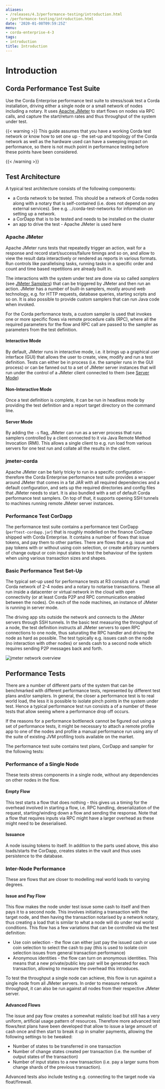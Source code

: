 ```yaml
---
aliases:
- /releases/4.3/performance-testing/introduction.html
- /performance-testing/introduction.html
date: '2020-01-08T09:59:25Z'
menu:
- corda-enterprise-4-3
tags:
- introduction
title: Introduction
---
```



# Introduction


## Corda Performance Test Suite

Use the Corda Enterprise performance test suite to stress/soak test a Corda installation, driving either a single
node or a small network of nodes including a notary.
It uses [Apache JMeter](https://jmeter.apache.org) to start flows on nodes via RPC calls, and
capture the start/return rates and thus throughput of the system under test.


{{< warning >}}
This guide assumes that you have a working Corda test network or
know how to set one up - the set-up and topology of the Corda network as well as the hardware used can have a sweeping
impact on performance, so there is not much point in performance testing before these points have been considered.

{{< /warning >}}



## Test Architecture

A typical test architecture consists of the following components:


* a Corda network to be tested. This should be a network of Corda nodes along with a notary that is self-contained
(i.e. does not depend on any external services). See e.g. ../corda-test-networks for information on
setting up a network.
* a CorDapp that is to be tested and needs to be installed on the cluster
* an app to drive the test - Apache JMeter is used here


### Apache JMeter

Apache JMeter runs tests that repeatedly trigger an action, wait for a response and record start/success/failure
timings and so on, and allow to view the result data interactively or rendered as reports in various formats. Run controls
like parallelising tasks, running tasks in a specific order and count and time based repetitions are already built in.

The interactions with the system under test are done via so called *samplers* (see [JMeter Samplers](jmeter-samplers.md)) that can be
triggered by JMeter and then
run an action. JMeter has a number of built-in samplers, mostly around web technology, e.g. for HTTP requests, database
queries, starting scripts and so on. It is also possible to provide custom samplers that can run Java code when invoked.

For the Corda performance tests, a custom sampler is used that invokes one or more specific flows via remote procedure
calls (RPC), where all the required parameters for the flow and RPC call are passed to the sampler as parameters from
the test definition.


#### Interactive Mode

By default, JMeter runs in interactive mode, i.e. it brings up a graphical user interface (GUI) that allows the user to
create, view, modify and run a test definition. Tests can either be in process (i.e. the sampler runs in the GUI
process) or can be fanned out to a set of JMeter server instances that will run under the control of a JMeter client
connected to them (see [Server Mode](#jmeter-server))


#### Non-Interactive Mode

Once a test definition is complete, it can be run in headless mode by providing the test definition and a report target
directory on the command line.



#### Server Mode

By adding the `-s` flag,  JMeter can run as a server process that runs samplers controlled by a client connected to it
via Java Remote Method Invocation (RMI).
This allows a single client to e.g. run load from various servers for one test run and collate all the results in the
client.


### jmeter-corda

Apache JMeter can be fairly tricky to run in a specific configuration - therefore the Corda Enterprise performance test
suite provides a wrapper around JMeter that comes in a fat JAR with all required dependencies and a default configuration,
and sets up the required directories and config files that JMeter needs to start. It is also bundled with a set of default
Corda performance test samplers. On top of that, it supports opening SSH tunnels to machines running remote JMeter server
instances.


### Performance Test CorDapp

The performance test suite contains a performance test CorDapp (`perftest-cordapp.jar`) that is roughly modelled on the
finance CorDapp shipped with Corda Enterprise. It contains a number of flows that issue tokens, and pay them to other
parties. There are flows that e.g. issue and pay tokens with or without using coin selection, or create arbitrary
numbers of change output or coin input states to test the behaviour of the system when using various transaction sizes
and shapes.


### Basic Performance Test Set-Up

The typical set-up used for performance tests at R3 consists of a small Corda network of 2-4 nodes and a notary to
notarise transactions. These all run inside a datacenter or virtual network in the cloud with open connectivity (or at
least Corda P2P and RPC communication enabled between the nodes). On each of the node machines, an instance of JMeter
is running in server mode.

The driving app sits outside the network and connects to the JMeter servers through SSH tunnels. In the basic test
measuring the throughput of a node, the test definition instructs all JMeter servers to open RPC connections to one node,
thus saturating the RPC handler and driving the node as hard as possible. The test typically e.g. issues cash on the node
(no interaction with other nodes) or sends cash to a second node which requires sending P2P messages back and forth.

![jmeter network overview](performance-testing/resources/jmeter-network-overview.png "jmeter network overview")

## Performance Tests

There are a number of different parts of the system that can be benchmarked with different performance tests, represented
by different test plans and/or samplers. In general, the closer a performance test is to real world load, the less it is
possible to isolate pinch points in the system under test. Hence a typical performance test run consists a of a number
of these tests that allow seeing where a performance drop off occurs.

If the reasons for a performance bottleneck cannot be figured out using a set of performance tests, it might be necessary
to attach a remote profile app to one of the nodes and profile a manual performance run using any of the suite of
existing JVM profiling tools available on the market.

The performance test suite contains test plans, CorDapp and sampler for the following tests:


### Performance of a Single Node

These tests stress components in a single node, without any dependencies on other nodes in the flow.


#### Empty Flow

This test starts a flow that does nothing - this gives us a timing for the overhead involved in starting a flow, i.e. RPC
handling, deserialization of the request, starting/winding down a flow and sending the response. Note that a flow that
requires inputs via RPC might have a larger overhead as these might need to be deserialised.


#### Issuance

A node issuing tokens to itself. In addition to the parts used above, this also loads/starts the CorDapp, creates states
in the vault and thus uses persistence to the database.


### Inter-Node Performance

These are flows that are closer to modelling real world loads to varying degrees.


#### Issue and Pay Flow

This flow makes the node under test issue some cash to itself and then pays it to a second node. This involves initiating
a transaction with the target node, and then having the transaction notarised by a network notary, thus creating a load that
is similar to what a node will do under real world conditions. This flow has a few variations that can be controlled via
the test definition:


* Use coin selection - the flow can either just pay the issued cash or use coin selection to select the cash to pay (this
is used to isolate coin selection issues from general transaction performance)
* Anonymous identities - the flow can turn on anonymous identities. This means that a new private/public key pair will be
generated for each transaction, allowing to measure the overhead this introduces.

To test the throughput a single node can achieve, this flow is run against a single node from all JMeter servers. In order
to measure network throughput, it can also be run against all nodes from their respective JMeter server.


#### Advanced Flows

The issue and pay flow creates a somewhat realistic load but still has a very uniform, artificial usage pattern of resources.
Therefore more advanced test flows/test plans have been developed that allow to issue a large amount of cash once and
then start to break it up in smaller payments, allowing the following settings to be tweaked:


* Number of states to be transferred in one transaction
* Number of change states created per transaction (i.e. the number of output states of the transaction)
* Number of input states to a new transaction (i.e. pay a larger sums from change shards of the previous transaction).

Advanced tests also include testing e.g. connecting to the target node via float/firewall.

